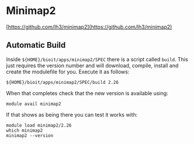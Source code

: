 # Minimap2

[https://github.com/lh3/minimap2](https://github.com/lh3/minimap2)

## Automatic Build

Inside `${HOME}/bioit/apps/minimap2/SPEC` there is a script called `build`. This just requires the version number and will download, compile, install and create the modulefile for you. Execute it as follows:

    ${HOME}/bioit/apps/minimap2/SPEC/build 2.26

When that completes check that the new version is available using:

    module avail minimap2

If that shows as being there you can test it works with:

    module load minimap2/2.26
    which minimap2
    minimap2 --version
